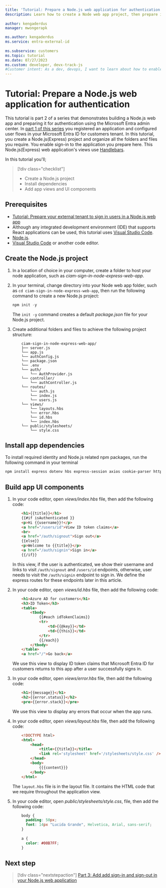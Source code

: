 ```yaml
---
title: 'Tutorial: Prepare a Node.js web application for authentication in an external tenant'
description: Learn how to create a Node web app project, then prepare it for authentication
 
author: kengaderdus
manager: mwongerapk

ms.author: kengaderdus
ms.service: entra-external-id
 
ms.subservice: customers
ms.topic: tutorial
ms.date: 07/27/2023
ms.custom: developer, devx-track-js
#Customer intent: As a dev, devops, I want to learn about how to enable authentication in my own Node.js web app with Microsoft Entra ID for customers tenant
---
```


# Tutorial: Prepare a Node.js web application for authentication

This tutorial is part 2 of a series that demonstrates building a Node.js web app and preparing it for authentication using the Microsoft Entra admin center. In [part 1 of this series](tutorial-web-app-node-sign-in-prepare-tenant.md) you registered an application and configured user flows in your Microsoft Entra ID for customers tenant. In this tutorial, you create a Node.js(Express) project and organize all the folders and files you require. You enable sign-in to the application you prepare here. This Node.js(Express) web application's views use [Handlebars](https://handlebarsjs.com).

In this tutorial you'll;

> [!div class="checklist"]
>
> - Create a Node.js project
> - Install dependencies
> - Add app views and UI components

## Prerequisites

- [Tutorial: Prepare your external tenant to sign in users in a Node.js web app](tutorial-web-app-node-sign-in-prepare-tenant.md)
- Although any integrated development environment (IDE) that supports React applications can be used, this tutorial uses [Visual Studio Code](https://visualstudio.microsoft.com/downloads/).
- [Node.js](https://nodejs.org).
- [Visual Studio Code](https://code.visualstudio.com/download) or another code editor.

## Create the Node.js project

1. In a location of choice in your computer, create a folder to host your node application, such as *ciam-sign-in-node-express-web-app*.

1. In your terminal, change directory into your Node web app folder, such as `cd ciam-sign-in-node-express-web-app`, then run the following command to create a new Node.js project:

    ```powershell
    npm init -y
    ```    
    The `init -y` command creates a default *package.json* file for your Node.js project. 

1. Create additional folders and files to achieve the following project structure:

    ```text
        ciam-sign-in-node-express-web-app/
        ├── server.js
        └── app.js
        └── authConfig.js
        └── package.json
        └── .env
        └── auth/
            └── AuthProvider.js
        └── controller/
            └── authController.js
        └── routes/
            └── auth.js
            └── index.js
            └── users.js
        └── views/
            └── layouts.hbs
            └── error.hbs
            └── id.hbs
            └── index.hbs   
        └── public/stylesheets/
            └── style.css
    ```

## Install app dependencies

To install required identity and Node.js related npm packages, run the following command in your terminal

```powershell
npm install express dotenv hbs express-session axios cookie-parser http-errors morgan @azure/msal-node   
```

## Build app UI components

1. In your code editor, open *views/index.hbs* file, then add the following code:

    ```html
        <h1>{{title}}</h1>
        {{#if isAuthenticated }}
        <p>Hi {{username}}!</p>
        <a href="/users/id">View ID token claims</a>
        <br>
        <a href="/auth/signout">Sign out</a>
        {{else}}
        <p>Welcome to {{title}}</p>
        <a href="/auth/signin">Sign in</a>
        {{/if}}
    ```
    In this view, if the user is authenticated, we show their username and links to visit `/auth/signout` and `/users/id` endpoints, otherwise, user needs to visit the `/auth/signin` endpoint to sign in. We define the express routes for these endpoints later in this article.

1. In your code editor, open *views/id.hbs* file, then add the following code:

    ```html
        <h1>Azure AD for customers</h1>
        <h3>ID Token</h3>
        <table>
            <tbody>
                {{#each idTokenClaims}}
                <tr>
                    <td>{{@key}}</td>
                    <td>{{this}}</td>
                </tr>
                {{/each}}
            </tbody>
        </table>
        <a href="/">Go back</a>
    ```
    We use this view to display ID token claims that Microsoft Entra ID for customers returns to this app after a user successfully signs in.  

1. In your code editor, open *views/error.hbs* file, then add the following code:

    ```html
        <h1>{{message}}</h1>
        <h2>{{error.status}}</h2>
        <pre>{{error.stack}}</pre>
    ```

    We use this view to display any errors that occur when the app runs.

1. In your code editor, open *views/layout.hbs* file, then add the following code:

    ```html
        <!DOCTYPE html>
        <html>        
            <head>
                <title>{{title}}</title>
                <link rel='stylesheet' href='/stylesheets/style.css' />
            </head>            
            <body>
                {{{content}}}
            </body>        
        </html>
    ```
    
    The `layout.hbs` file is in the layout file. It contains the HTML code that we require throughout the application view.    

1. In your code editor, open *public/stylesheets/style.css*, file, then add the following code:

    ```css
        body {
          padding: 50px;
          font: 14px "Lucida Grande", Helvetica, Arial, sans-serif;
        }
        
        a {
          color: #00B7FF;
        }
    ```

## Next step

> [!div class="nextstepaction"]
> [Part 3: Add add sign-in and sign-out in your Node.js web application](tutorial-web-app-node-sign-in-sign-out.md)
